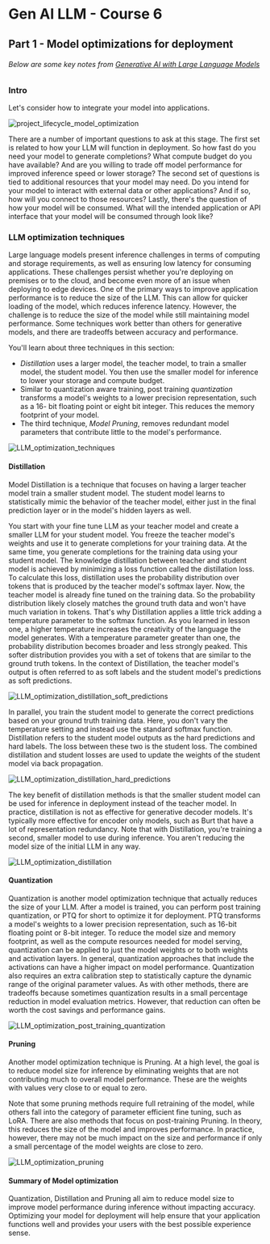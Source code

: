 # Gen AI LLM - Course 6
## Part 1 - Model optimizations for deployment

###### Below are some key notes from [Generative AI with Large Language Models](https://www.coursera.org/learn/generative-ai-with-llms)

### Intro
Let's consider how to integrate your model into applications. 

![project_lifecycle_model_optimization](../../images/project_lifecycle_model_optimization.png)

There are a number of important questions to ask at this stage. The first set is related to how your LLM will function in deployment. So how fast do you need your model to generate completions? What compute budget do you have available? And are you willing to trade off model performance for improved inference speed or lower storage? The second set of questions is tied to additional resources that your model may need. Do you intend for your model to interact with external data or other applications? And if so, how will you connect to those resources? Lastly, there's the question of how your model will be consumed. What will the intended application or API interface that your model will be consumed through look like? 

### LLM optimization techniques

Large language models present inference challenges in terms of computing and storage requirements, as well as ensuring low latency for consuming applications. These challenges persist whether you're deploying on premises or to the cloud, and become even more of an issue when deploying to edge devices. One of the primary ways to improve application performance is to reduce the size of the LLM. This can allow for quicker loading of the model, which reduces inference latency. However, the challenge is to reduce the size of the model while still maintaining model performance. Some techniques work better than others for generative models, and there are tradeoffs between accuracy and performance. 


You'll learn about three techniques in this section:
 - *Distillation* uses a larger model, the teacher model, to train a smaller model, the student model. You then use the smaller model for inference to lower your storage and compute budget. 
 - Similar to quantization aware training, post training *quantization* transforms a model's weights to a lower precision representation, such as a 16- bit floating point or eight bit integer. This reduces the memory footprint of your model. 
 - The third technique, *Model Pruning*, removes redundant model parameters that contribute little to the model's performance.

![LLM_optimization_techniques](../../images/LLM_optimization_techniques.png)


#### Distillation

Model Distillation is a technique that focuses on having a larger teacher model train a smaller student model. The student model learns to statistically mimic the behavior of the teacher model, either just in the final prediction layer or in the model's hidden layers as well.

You start with your fine tune LLM as your teacher model and create a smaller LLM for your student model. You freeze the teacher model's weights and use it to generate completions for your training data. At the same time, you generate completions for the training data using your student model. The knowledge distillation between teacher and student model is achieved by minimizing a loss function called the distillation loss. To calculate this loss, distillation uses the probability distribution over tokens that is produced by the teacher model's softmax layer. Now, the teacher model is already fine tuned on the training data. So the probability distribution likely closely matches the ground truth data and won't have much variation in tokens. That's why Distillation applies a little trick adding a temperature parameter to the softmax function. As you learned in lesson one, a higher temperature increases the creativity of the language the model generates. With a temperature parameter greater than one, the probability distribution becomes broader and less strongly peaked. This softer distribution provides you with a set of tokens that are similar to the ground truth tokens. In the context of Distillation, the teacher model's output is often referred to as soft labels and the student model's predictions as soft predictions. 

![LLM_optimization_distillation_soft_predictions](../../images/LLM_optimization_distillation_soft_predictions.png)


 In parallel, you train the student model to generate the correct predictions based on your ground truth training data. Here, you don't vary the temperature setting and instead use the standard softmax function. Distillation refers to the student model outputs as the hard predictions and hard labels. The loss between these two is the student loss. The combined distillation and student losses are used to update the weights of the student model via back propagation. 

![LLM_optimization_distillation_hard_predictions](../../images/LLM_optimization_distillation_hard_predictions.png)

The key benefit of distillation methods is that the smaller student model can be used for inference in deployment instead of the teacher model. In practice, distillation is not as effective for generative decoder models. It's typically more effective for encoder only models, such as Burt that have a lot of representation redundancy. Note that with Distillation, you're training a second, smaller model to use during inference. You aren't reducing the model size of the initial LLM in any way. 


![LLM_optimization_distillation](../../images/LLM_optimization_distillation.png)



#### Quantization
Quantization is another model optimization technique that actually reduces the size of your LLM.
After a model is trained, you can perform post training quantization, or PTQ for short to optimize it for deployment. PTQ transforms a model's weights to a lower precision representation, such as 16-bit floating point or 8-bit integer. To reduce the model size and memory footprint, as well as the compute resources needed for model serving, quantization can be applied to just the model weights or to both weights and activation layers. In general, quantization approaches that include the activations can have a higher impact on model performance. Quantization also requires an extra calibration step to statistically capture the dynamic range of the original parameter values. As with other methods, there are tradeoffs because sometimes quantization results in a small percentage reduction in model evaluation metrics. However, that reduction can often be worth the cost savings and performance gains. 


![LLM_optimization_post_training_quantization](../../images/LLM_optimization_post_training_quantization.png)


#### Pruning
Another  model optimization technique is Pruning.  At a high level, the goal is to reduce model size for inference by eliminating weights that are not contributing much to overall model performance. These are the weights with values very close to or equal to zero. 

Note that some pruning methods require full retraining of the model, while others fall into the category of parameter efficient fine tuning, such as LoRA. There are also methods that focus on post-training Pruning. In theory, this reduces the size of the model and improves performance. In practice, however, there may not be much impact on the size and performance if only a small percentage of the model weights are close to zero.

![LLM_optimization_pruning](../../images/LLM_optimization_pruning.png)

#### Summary of Model optimization
Quantization, Distillation and Pruning all aim to reduce model size to improve model performance during inference without impacting accuracy. Optimizing your model for deployment will help ensure that your application functions well and provides your users with the best possible experience sense.


